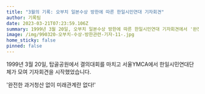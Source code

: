 ```yaml
---
title: "3월의 기록: 오부치 일본수상 방한에 따른 한일시민연대 기자회견"
author: 기록팀
date: 2023-03-21T07:23:59.106Z
summary: 1999년 3월 20일, 오부치 일본수상 방한에 따른 한일시민연대 기자회견에서 '완전한 과거청산 없이 미래관계란 없다'를 외치다!
image: /img/990320-오부치-수상-방한관련-기자-11-.jpg
home_sticky: false
pinned: false
---
```

1999년 3월 20일, 탑골공원에서 결의대회를 마치고 서울YMCA에서 한일시민연대단체가 모여 기자회견을 시작했었습니다.

'완전한 과거청산 없이 미래관계란 없다!'